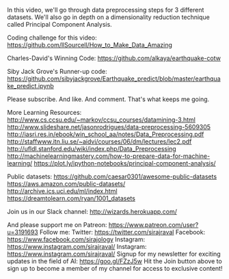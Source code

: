 In this video, we'll go through data preprocessing steps for 3 different datasets. We'll also go in depth on a dimensionality reduction technique called Principal Component Analysis.

Coding challenge for this video:
https://github.com/llSourcell/How_to_Make_Data_Amazing

Charles-David's Winning Code:
https://github.com/alkaya/earthquake-cotw

Siby Jack Grove's Runner-up code:
https://github.com/sibyjackgrove/Earthquake_predict/blob/master/earthquake_predict.ipynb

Please subscribe. And like. And comment. That's what keeps me going.

More Learning Resources: 
http://www.cs.ccsu.edu/~markov/ccsu_courses/datamining-3.html
http://www.slideshare.net/jasonrodrigues/data-preprocessing-5609305
http://iasri.res.in/ebook/win_school_aa/notes/Data_Preprocessing.pdf
http://staffwww.itn.liu.se/~aidvi/courses/06/dm/lectures/lec2.pdf
http://ufldl.stanford.edu/wiki/index.php/Data_Preprocessing
http://machinelearningmastery.com/how-to-prepare-data-for-machine-learning/
https://plot.ly/ipython-notebooks/principal-component-analysis/

Public datasets:
https://github.com/caesar0301/awesome-public-datasets
https://aws.amazon.com/public-datasets/
http://archive.ics.uci.edu/ml/index.html
https://dreamtolearn.com/ryan/1001_datasets

Join us in our Slack channel:
http://wizards.herokuapp.com/

And please support me on Patreon:
https://www.patreon.com/user?u=3191693
Follow me:
Twitter: https://twitter.com/sirajraval
Facebook: https://www.facebook.com/sirajology Instagram: https://www.instagram.com/sirajraval/ Instagram: https://www.instagram.com/sirajraval/ 
Signup for my newsletter for exciting updates in the field of AI:
https://goo.gl/FZzJ5w
Hit the Join button above to sign up to become a member of my channel for access to exclusive content!